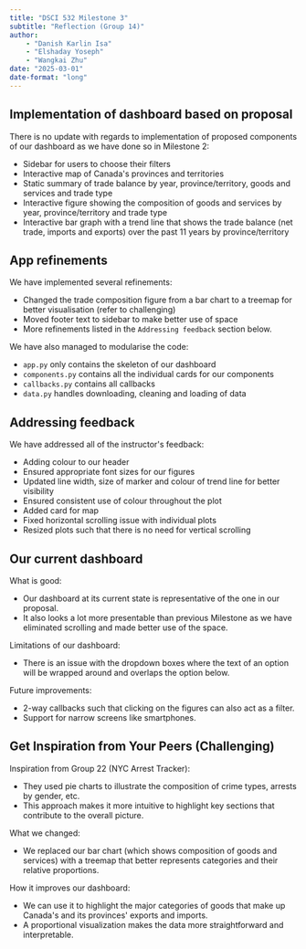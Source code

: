 ```yaml
---
title: "DSCI 532 Milestone 3"
subtitle: "Reflection (Group 14)"
author: 
    - "Danish Karlin Isa"
    - "Elshaday Yoseph"
    - "Wangkai Zhu"
date: "2025-03-01"
date-format: "long"
---
```


## Implementation of dashboard based on proposal

There is no update with regards to implementation of proposed components of
our dashboard as we have done so in Milestone 2:

- Sidebar for users to choose their filters
- Interactive map of Canada's provinces and territories
- Static summary of trade balance by year, province/territory, goods and services and trade type
- Interactive figure showing the composition of goods and services by year, province/territory and trade type
- Interactive bar graph with a trend line that shows the trade balance (net trade, imports and exports) over the past 11 years by province/territory

## App refinements

We have implemented several refinements:

- Changed the trade composition figure from a bar chart to a treemap for better visualisation (refer to challenging)
- Moved footer text to sidebar to make better use of space
- More refinements listed in the `Addressing feedback` section below.

We have also managed to modularise the code:

- `app.py` only contains the skeleton of our dashboard
- `components.py` contains all the individual cards for our components
- `callbacks.py` contains all callbacks
- `data.py` handles downloading, cleaning and loading of data

## Addressing feedback

We have addressed all of the instructor's feedback:

- Adding colour to our header
- Ensured appropriate font sizes for our figures
- Updated line width, size of marker and colour of trend line for better visibility
- Ensured consistent use of colour throughout the plot
- Added card for map
- Fixed horizontal scrolling issue with individual plots
- Resized plots such that there is no need for vertical scrolling

## Our current dashboard

What is good:

- Our dashboard at its current state is representative of the one in our proposal.
- It also looks a lot more presentable than previous Milestone as we have eliminated scrolling and made better use of the space.

Limitations of our dashboard:

- There is an issue with the dropdown boxes where the text of an option will be wrapped around and overlaps the option below.

Future improvements:

- 2-way callbacks such that clicking on the figures can also act as a filter.
- Support for narrow screens like smartphones.

## Get Inspiration from Your Peers (Challenging)

Inspiration from Group 22 (NYC Arrest Tracker): 

- They used pie charts to illustrate the composition of crime types, arrests by gender, etc.  
- This approach makes it more intuitive to highlight key sections that contribute to the overall picture.

What we changed:

- We replaced our bar chart (which shows composition of goods and services) with a treemap that better represents categories and their relative proportions. 

How it improves our dashboard:
- We can use it to highlight the major categories of goods that make up Canada's and its provinces' exports and imports.
- A proportional visualization makes the data more straightforward and interpretable.
